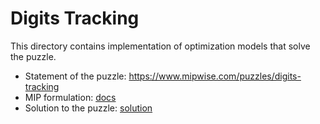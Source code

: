 # Digits Tracking
This directory contains implementation of optimization models that solve the puzzle.

- Statement of the puzzle: https://www.mipwise.com/puzzles/digits-tracking
- MIP formulation: [docs](docs/README.md)
- Solution to the puzzle: [solution](docs/digits_tracking_solution.md)
